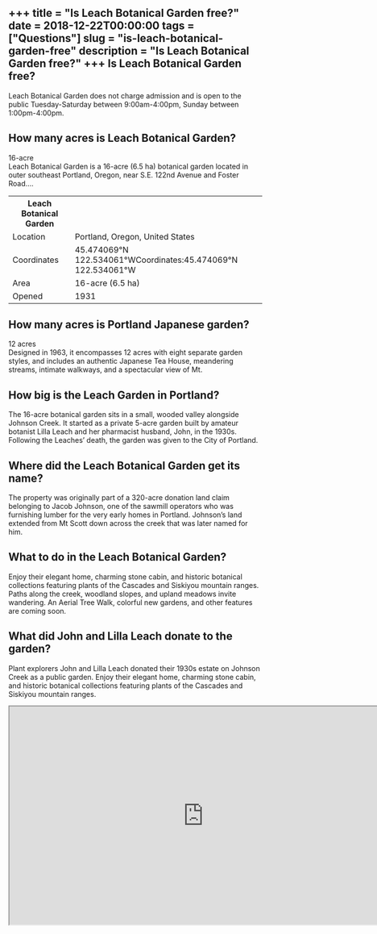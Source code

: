 +++
title = "Is Leach Botanical Garden free?"
date = 2018-12-22T00:00:00
tags = ["Questions"]
slug = "is-leach-botanical-garden-free"
description = "Is Leach Botanical Garden free?"
+++
Is Leach Botanical Garden free?
-------------------------------

Leach Botanical Garden does not charge admission and is open to the public Tuesday-Saturday between 9:00am-4:00pm, Sunday between 1:00pm-4:00pm.

How many acres is Leach Botanical Garden?
-----------------------------------------

16-acre  
Leach Botanical Garden is a 16-acre (6.5 ha) botanical garden located in outer southeast Portland, Oregon, near S.E. 122nd Avenue and Foster Road….

<table><tr><th>Leach Botanical Garden</th></tr><tr><td>Location</td><td>Portland, Oregon, United States</td></tr><tr><td>Coordinates</td><td>45.474069°N 122.534061°WCoordinates:45.474069°N 122.534061°W</td></tr><tr><td>Area</td><td>16-acre (6.5 ha)</td></tr><tr><td>Opened</td><td>1931</td></tr></table>

How many acres is Portland Japanese garden?
-------------------------------------------

12 acres  
Designed in 1963, it encompasses 12 acres with eight separate garden styles, and includes an authentic Japanese Tea House, meandering streams, intimate walkways, and a spectacular view of Mt.

How big is the Leach Garden in Portland?
----------------------------------------

The 16-acre botanical garden sits in a small, wooded valley alongside Johnson Creek. It started as a private 5-acre garden built by amateur botanist Lilla Leach and her pharmacist husband, John, in the 1930s. Following the Leaches’ death, the garden was given to the City of Portland.

Where did the Leach Botanical Garden get its name?
--------------------------------------------------

The property was originally part of a 320-acre donation land claim belonging to Jacob Johnson, one of the sawmill operators who was furnishing lumber for the very early homes in Portland. Johnson’s land extended from Mt Scott down across the creek that was later named for him.

What to do in the Leach Botanical Garden?
-----------------------------------------

Enjoy their elegant home, charming stone cabin, and historic botanical collections featuring plants of the Cascades and Siskiyou mountain ranges. Paths along the creek, woodland slopes, and upland meadows invite wandering. An Aerial Tree Walk, colorful new gardens, and other features are coming soon.

What did John and Lilla Leach donate to the garden?
---------------------------------------------------

Plant explorers John and Lilla Leach donated their 1930s estate on Johnson Creek as a public garden. Enjoy their elegant home, charming stone cabin, and historic botanical collections featuring plants of the Cascades and Siskiyou mountain ranges.

<iframe allow="accelerometer; autoplay; clipboard-write; encrypted-media; gyroscope; picture-in-picture" allowfullscreen="" class="__youtube_prefs__  epyt-is-override  no-lazyload" data-no-lazy="1" data-origheight="433" data-origwidth="770" data-skipgform_ajax_framebjll="" height="433" id="_ytid_10280" loading="lazy" src="https://www.youtube.com/embed/qNzuynMImRM?enablejsapi=1&autoplay=0&cc_load_policy=0&cc_lang_pref=&iv_load_policy=1&loop=0&modestbranding=0&rel=1&fs=1&playsinline=0&autohide=2&theme=dark&color=red&controls=1&" title="YouTube player" width="770"></iframe>